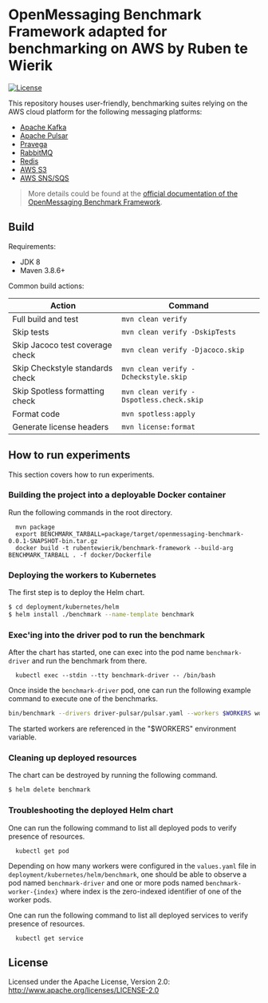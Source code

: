 # OpenMessaging Benchmark Framework adapted for benchmarking on AWS by Ruben te Wierik

[![License](https://img.shields.io/badge/license-Apache%202-4EB1BA.svg)](https://www.apache.org/licenses/LICENSE-2.0.html)

This repository houses user-friendly, benchmarking suites relying on the AWS cloud platform for the following messaging platforms:

* [Apache Kafka](https://kafka.apache.org)
* [Apache Pulsar](https://pulsar.apache.org)
* [Pravega](https://pravega.io/)
* [RabbitMQ](https://www.rabbitmq.com/)
* [Redis](https://redis.com/)
* [AWS S3](https://aws.amazon.com/s3/)
* [AWS SNS/SQS](https://docs.aws.amazon.com/sns/latest/dg/sns-sqs-as-subscriber.html)

> More details could be found at the [official documentation of the OpenMessaging Benchmark Framework](http://openmessaging.cloud/docs/benchmarks/).

## Build

Requirements:

* JDK 8
* Maven 3.8.6+

Common build actions:

|             Action              |                 Command                  |
|---------------------------------|------------------------------------------|
| Full build and test             | `mvn clean verify`                       |
| Skip tests                      | `mvn clean verify -DskipTests`           |
| Skip Jacoco test coverage check | `mvn clean verify -Djacoco.skip`         |
| Skip Checkstyle standards check | `mvn clean verify -Dcheckstyle.skip`     |
| Skip Spotless formatting check  | `mvn clean verify -Dspotless.check.skip` |
| Format code                     | `mvn spotless:apply`                     |
| Generate license headers        | `mvn license:format`                     |

## How to run experiments

This section covers how to run experiments.

### Building the project into a deployable Docker container

Run the following commands in the root directory.

```
  mvn package
  export BENCHMARK_TARBALL=package/target/openmessaging-benchmark-0.0.1-SNAPSHOT-bin.tar.gz
  docker build -t rubentewierik/benchmark-framework --build-arg BENCHMARK_TARBALL . -f docker/Dockerfile
```

### Deploying the workers to Kubernetes

The first step is to deploy the Helm chart.

```bash
$ cd deployment/kubernetes/helm
$ helm install ./benchmark --name-template benchmark
```

### Exec'ing into the driver pod to run the benchmark

After the chart has started, one can exec into the pod name `benchmark-driver` and run the benchmark from there.

```
  kubectl exec --stdin --tty benchmark-driver -- /bin/bash
```

Once inside the `benchmark-driver` pod, one can run the following example command to execute one of the benchmarks.

```bash
bin/benchmark --drivers driver-pulsar/pulsar.yaml --workers $WORKERS workloads/1-topic-16-partitions-1kb.yaml
```

The started workers are referenced in the "$WORKERS" environment variable.

### Cleaning up deployed resources

The chart can be destroyed by running the following command.

```bash
$ helm delete benchmark
```

### Troubleshooting the deployed Helm chart

One can run the following command to list all deployed pods to verify presence of resources.

```
  kubectl get pod
```

Depending on how many workers were configured in the `values.yaml` file in `deployment/kubernetes/helm/benchmark`, one should be able to observe a pod named `benchmark-driver` and one or more pods named `benchmark-worker-{index}` where index is the zero-indexed identifier of one of the worker pods.

One can run the following command to list all deployed services to verify presence of resources.

```
  kubectl get service
```



## License

Licensed under the Apache License, Version 2.0: http://www.apache.org/licenses/LICENSE-2.0
